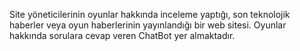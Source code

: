 Site yöneticilerinin oyunlar hakkında inceleme yaptığı, son teknolojik haberler veya oyun haberlerinin yayınlandığı bir web sitesi. Oyunlar hakkında sorulara cevap veren ChatBot yer almaktadır.
